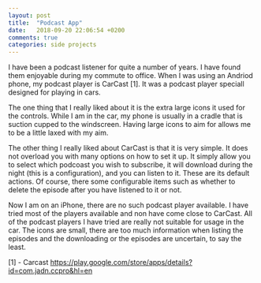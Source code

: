 ```yaml
---
layout: post
title:  "Podcast App"
date:   2018-09-20 22:06:54 +0200
comments: true
categories: side projects 
---
```

I have been a podcast listener for quite a number of years. I have found them enjoyable during my commute to office. When I was using an Andriod phone, my podcast player is CarCast [1]. It was a podcast player speciall designed for playing in cars.

The one thing that I really liked about it is the extra large icons it used for the controls. While I am in the car, my phone is usually in a cradle that is suction cupped to the windscreen. Having large icons to aim for allows me to be a little laxed with my aim.

The other thing I really liked about CarCast is that it is very simple. It does not overload you with many options on how to set it up. It simply allow you to select which podcoast you wish to subscribe, it will download during the night (this is a configuration), and you can listen to it. These are its default actions. Of course, there some configurable items such as whether to delete the episode after you have listened to it or not.

Now I am on an iPhone, there are no such podcast player available. I have tried most of the players available and non have come close to CarCast. All of the podcast players I have tried are really not suitable for usage in the car. The icons are small, there are too much information when listing the episodes and the downloading or the episodes are uncertain, to say the least.

[1] - Carcast https://play.google.com/store/apps/details?id=com.jadn.ccpro&hl=en